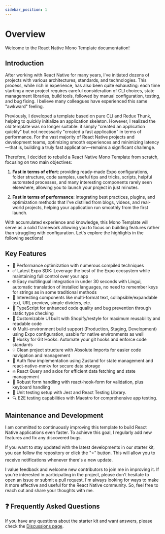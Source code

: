 ```yaml
---
sidebar_position: 1
---
```


# Overview

Welcome to the React Native Mono Template documentation!

## Introduction

After working with React Native for many years, I've initiated dozens of projects with various architectures, standards, and technologies. This process, while rich in experience, has also been quite exhausting: each time starting a new project requires careful consideration of CLI choices, state management libraries, build tools, followed by manual configuration, testing, and bug fixing. I believe many colleagues have experienced this same "awkward" feeling.

Previously, I developed a template based on pure CLI and Redux Thunk, helping to quickly initialize an application skeleton. However, I realized the old template was no longer suitable: it simply "created an application quickly" but not necessarily "created a fast application" in terms of performance. For the vast majority of React Native projects and development teams, optimizing smooth experiences and minimizing latency—that is, building a truly fast application—remains a significant challenge.

Therefore, I decided to rebuild a React Native Mono Template from scratch, focusing on two main objectives:

1. **Fast in terms of effort**: providing ready-made Expo configurations, folder structure, code samples, useful tips and tricks, scripts, helpful automated processes, and many interesting components rarely seen elsewhere, allowing you to launch your project in just minutes.

2. **Fast in terms of performance**: integrating best practices, plugins, and optimization methods that I've distilled from blogs, videos, and real-world projects, helping your application run smoothly from the first launch.

With accumulated experience and knowledge, this Mono Template will serve as a solid framework allowing you to focus on building features rather than struggling with configuration. Let's explore the highlights in the following sections!

## Key Features

- 🚀 Performance optimization with numerous compiled techniques
- ✅ Latest Expo SDK: Leverage the best of the Expo ecosystem while maintaining full control over your app
- 🌐 Easy multilingual integration in under 30 seconds with Lingui, automatic translation of installed languages, no need to remember keys for strings as in some traditional methods
- 🧩 Interesting components like multi-format text, collapsible/expandable text, URL preview, simple dividers, etc.
- 🎉 TypeScript for enhanced code quality and bug prevention through static type checking
- 💅 Customizable UI built with Shopify/restyle for maximum reusability and readable code
- ⚙️ Multi-environment build support (Production, Staging, Development) using Expo configuration, usable for native environments as well
- 🦊 Husky for Git Hooks: Automate your git hooks and enforce code standards
- 💡 Clean project structure with Absolute Imports for easier code navigation and management
- 💫 Auth flow implementation using Zustand for state management and react-native-mmkv for secure data storage
- 🔥 React Query and axios for efficient data fetching and state management
- 🧵 Robust form handling with react-hook-form for validation, plus keyboard handling
- 🧪 Unit testing setup with Jest and React Testing Library.
- 🔍 E2E testing capabilities with Maestro for comprehensive app testing.

## Maintenance and Development

I am committed to continuously improving this template to build React Native applications even faster. To achieve this goal, I regularly add new features and fix any discovered bugs.

If you want to stay updated with the latest developments in our starter kit, you can follow the repository or click the "⭐️" button. This will allow you to receive notifications whenever there's a new update.

I value feedback and welcome new contributors to join me in improving it. If you're interested in participating in the project, please don't hesitate to open an issue or submit a pull request. I'm always looking for ways to make it more effective and useful for the React Native community. So, feel free to reach out and share your thoughts with me.

## ❓ Frequently Asked Questions

If you have any questions about the starter kit and want answers, please check the [Discussions page](https://github.com/vincenttran99/react-native-mono-template/discussions).
